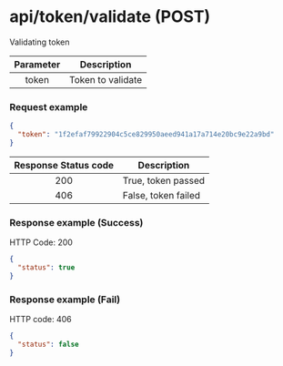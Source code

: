 # api/token/validate (POST)

Validating token

| Parameter | Description       |
| :-------: | ----------------- |
|   token   | Token to validate |

### Request example

```json
{
  "token": "1f2efaf79922904c5ce829950aeed941a17a714e20bc9e22a9bd"
}
```

| Response Status code | Description         |
| :------------------: | ------------------- |
|         200          | True, token passed  |
|         406          | False, token failed |

### Response example (Success)

HTTP Code: 200

```json
{
  "status": true
}
```

### Response example (Fail)

HTTP code: 406

```json
{
  "status": false
}
```
